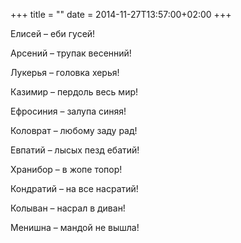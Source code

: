 +++
title = ""
date = 2014-11-27T13:57:00+02:00
+++

Елисей – еби гусей!


Арсений – трупак весенний!


Лукерья – головка херья!


Казимир – пердоль весь мир!


Ефросиния – залупа синяя!


Коловрат – любому заду рад!


Евпатий – лысых пезд ебатий!


Хранибор – в жопе топор!


Кондратий – на все насратий!


Колыван – насрал в диван!


Менишна – мандой не вышла!


